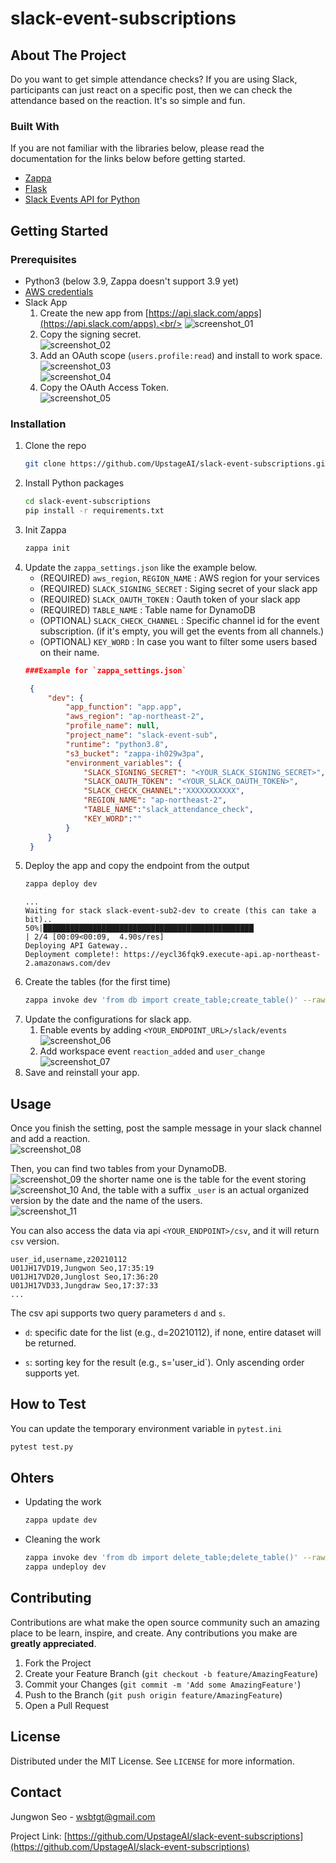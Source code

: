 # slack-event-subscriptions


<!-- ABOUT THE PROJECT -->
## About The Project

Do you want to get simple attendance checks? If you are using Slack, participants can just react on a specific post, then we can check the attendance based on the reaction. It's so simple and fun.


### Built With
If you are not familiar with the libraries below, please read the documentation for the links below before getting started.

* [Zappa](https://github.com/Miserlou/Zappa)
* [Flask](https://github.com/pallets/flask)
* [Slack Events API for Python](https://github.com/slackapi/python-slack-events-api)



<!-- GETTING STARTED -->
## Getting Started


### Prerequisites


* Python3 (below 3.9, Zappa doesn't support 3.9 yet)
* [AWS credentials](https://aws.amazon.com/blogs/security/a-new-and-standardized-way-to-manage-credentials-in-the-aws-sdks/)
* Slack App
    1. Create the new app from [https://api.slack.com/apps](https://api.slack.com/apps).<br/>
    ![screenshot_01](images/screen_shot_01.png)
    2. Copy the signing secret.<br/>
    ![screenshot_02](images/screen_shot_02.png)
    3. Add an OAuth scope (`users.profile:read`) and install to work space.<br/>
    ![screenshot_03](images/screen_shot_03.png)<br/>
    ![screenshot_04](images/screen_shot_04.png)<br/>
    4. Copy the OAuth Access Token.<br/>
    ![screenshot_05](images/screen_shot_05.png)
### Installation


1. Clone the repo
   ```sh
   git clone https://github.com/UpstageAI/slack-event-subscriptions.git
   ```
1. Install Python packages
   ```sh
   cd slack-event-subscriptions
   pip install -r requirements.txt
   ```
1. Init Zappa
   ```sh
   zappa init
   ```
1. Update the `zappa_settings.json` like the example below.
    - (REQUIRED) `aws_region`, `REGION_NAME` : AWS region for your services
    - (REQUIRED) `SLACK_SIGNING_SECRET` :  Siging secret of your slack app
    - (REQUIRED) `SLACK_OAUTH_TOKEN` :  Oauth token of your slack app
    - (REQUIRED) `TABLE_NAME` : Table name for DynamoDB
    - (OPTIONAL) `SLACK_CHECK_CHANNEL` : Specific channel id for the event subscription. (if it's empty, you will get the events from all channels.)
    - (OPTIONAL) `KEY_WORD` : In case you want to filter some users based on their name.
   ```json
   ###Example for `zappa_settings.json`

    {
        "dev": {
            "app_function": "app.app",
            "aws_region": "ap-northeast-2",
            "profile_name": null,
            "project_name": "slack-event-sub",
            "runtime": "python3.8",
            "s3_bucket": "zappa-ih029w3pa",
            "environment_variables": {
                "SLACK_SIGNING_SECRET": "<YOUR_SLACK_SIGNING_SECRET>",
                "SLACK_OAUTH_TOKEN": "<YOUR_SLACK_OAUTH_TOKEN>",
                "SLACK_CHECK_CHANNEL":"XXXXXXXXXXX",
                "REGION_NAME": "ap-northeast-2",
                "TABLE_NAME":"slack_attendance_check",
                "KEY_WORD":""
            }
        }
    }
   ```
1. Deploy the app and copy the endpoint from the output
    ```sh
    zappa deploy dev
    ```
    ```
    ...
    Waiting for stack slack-event-sub2-dev to create (this can take a bit)..
    50%|███████████████████████████████████████████████                                               | 2/4 [00:09<00:09,  4.90s/res]
    Deploying API Gateway..
    Deployment complete!: https://eycl36fqk9.execute-api.ap-northeast-2.amazonaws.com/dev
    ```
1. Create the tables (for the first time)
    ```sh
    zappa invoke dev 'from db import create_table;create_table()' --raw
    ```
1. Update the configurations for slack app.
    1. Enable events by adding `<YOUR_ENDPOINT_URL>/slack/events`<br/>
    ![screenshot_06](images/screen_shot_06.png)
    2. Add workspace event `reaction_added` and `user_change`<br/>
    ![screenshot_07](images/screen_shot_07.png)
1. Save and reinstall your app.
<!-- USAGE EXAMPLES -->
## Usage

Once you finish the setting, post the sample message in your slack channel and add a reaction.<br/>
![screenshot_08](images/screen_shot_08.png)

Then, you can find two tables from your DynamoDB.<br/>
![screenshot_09](images/screen_shot_09.png)
 the shorter name one is the table for the event storing <br/>
 ![screenshot_10](images/screen_shot_10.png)
 And, the table with a suffix `_user` is an actual organized version by the date and the name of the users.<br/>
![screenshot_11](images/screen_shot_11.png)

You can also access the data via api
`<YOUR_ENDPOINT>/csv`, and it will return `csv` version.
```csv
user_id,username,z20210112
U01JH17VD19,Jungwon Seo,17:35:19
U01JH17VD20,Junglost Seo,17:36:20
U01JH17VD33,Jungdraw Seo,17:37:33
...
```
The csv api supports two query parameters `d` and `s`. 
- `d`: specific date for the list (e.g., d=20210112), if none, entire dataset will be returned.

- `s`: sorting key for the result (e.g., s='user_id`). Only ascending order supports yet.

## How to Test
You can update the temporary environment variable in `pytest.ini`
```sh
pytest test.py
```


## Ohters
- Updating the work
    ```sh
    zappa update dev
    ```
- Cleaning the work
    ```sh
    zappa invoke dev 'from db import delete_table;delete_table()' --raw
    zappa undeploy dev 
    ```



<!-- CONTRIBUTING -->
## Contributing

Contributions are what make the open source community such an amazing place to be learn, inspire, and create. Any contributions you make are **greatly appreciated**.

1. Fork the Project
2. Create your Feature Branch (`git checkout -b feature/AmazingFeature`)
3. Commit your Changes (`git commit -m 'Add some AmazingFeature'`)
4. Push to the Branch (`git push origin feature/AmazingFeature`)
5. Open a Pull Request



<!-- LICENSE -->
## License

Distributed under the MIT License. See `LICENSE` for more information.



<!-- CONTACT -->
## Contact

Jungwon Seo - wsbtgt@gmail.com

Project Link: [https://github.com/UpstageAI/slack-event-subscriptions](https://github.com/UpstageAI/slack-event-subscriptions)







